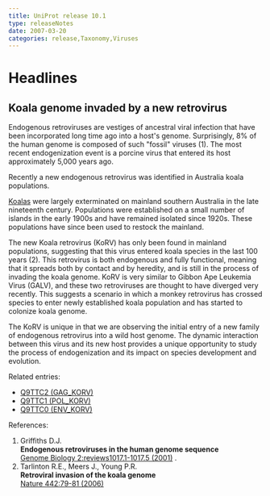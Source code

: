 ```yaml
---
title: UniProt release 10.1
type: releaseNotes
date: 2007-03-20
categories: release,Taxonomy,Viruses
---
```


# Headlines

## Koala genome invaded by a new retrovirus

Endogenous retroviruses are vestiges of ancestral viral infection that have been incorporated long time ago into a host's genome. Surprisingly, 8% of the human genome is composed of such "fossil" viruses (1). The most recent endogenization event is a porcine virus that entered its host approximately 5,000 years ago.

Recently a new endogenous retrovirus was identified in Australia koala populations.

[Koalas](http://www.uniprot.org/taxonomy/38626) were largely exterminated on mainland southern Australia in the late nineteenth century. Populations were established on a small number of islands in the early 1900s and have remained isolated since 1920s. These populations have since been used to restock the mainland.

The new Koala retrovirus (KoRV) has only been found in mainland populations, suggesting that this virus entered koala species in the last 100 years (2). This retrovirus is both endogenous and fully functional, meaning that it spreads both by contact and by heredity, and is still in the process of invading the koala genome. KoRV is very similar to Gibbon Ape Leukemia Virus (GALV), and these two retroviruses are thought to have diverged very recently. This suggests a scenario in which a monkey retrovirus has crossed species to enter newly established koala population and has started to colonize koala genome.

The KoRV is unique in that we are observing the initial entry of a new family of endogenous retrovirus into a wild host genome. The dynamic interaction between this virus and its new host provides a unique opportunity to study the process of endogenization and its impact on species development and evolution.

Related entries:

-   [Q9TTC2 (GAG\_KORV)](http://www.uniprot.org/uniprot/Q9TTC2)
-   [Q9TTC1 (POL\_KORV)](http://www.uniprot.org/uniprot/Q9TTC1)
-   [Q9TTC0 (ENV\_KORV)](http://www.uniprot.org/uniprot/Q9TTC0)

References:

1.  Griffiths D.J.  
    **Endogenous retroviruses in the human genome sequence**  
    [Genome Biology 2:reviews1017.1-1017.5 (2001)](http://dx.doi.org/10.1186/gb-2001-2-6-reviews1017) .
2.  Tarlinton R.E., Meers J., Young P.R.  
    **Retroviral invasion of the koala genome**  
    [Nature 442:79-81 (2006)](http://dx.doi.org/10.1038/nature04841)
